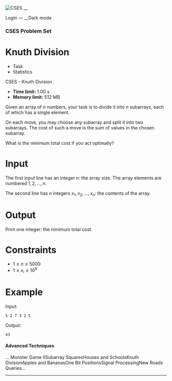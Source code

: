 ![CSES](/logo.png?1) __

Login — __Dark mode

### CSES Problem Set

# Knuth Division

  * Task
  * Statistics

CSES - Knuth Division

  * **Time limit:** 1.00 s
  * **Memory limit:** 512 MB

Given an array of $n$ numbers, your task is to divide it into $n$ subarrays,
each of which has a single element.

On each move, you may choose any subarray and split it into two subarrays. The
cost of such a move is the sum of values in the chosen subarray.

What is the minimum total cost if you act optimally?

# Input

The first input line has an integer $n$: the array size. The array elements
are numbered $1,2,\dots,n$.

The second line has $n$ integers $x_1,x_2,\dots,x_n$: the contents of the
array.

# Output

Print one integer: the minimum total cost.

# Constraints

  * $1 \le n \le 5000$
  * $1 \le x_i \le 10^9$

# Example

Input:

``` 5 2 7 3 2 5 ```

Output:

``` 43 ```

#### Advanced Techniques

... Monster Game IISubarray SquaresHouses and SchoolsKnuth DivisionApples and
BananasOne Bit PositionsSignal ProcessingNew Roads Queries...

* * *

